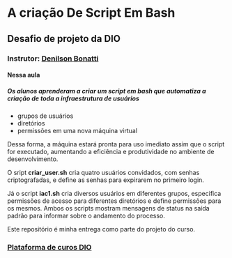 # A criação De Script Em Bash
## Desafio de projeto da DIO
### Instrutor: [Denilson Bonatti](https://www.linkedin.com/in/denilsonbonatti/)
#### Nessa aula 
##### Os alunos aprenderam a criar um script em bash que automatiza a criação de toda a infraestrutura de usuários
- grupos de usuários 
- diretórios  
- permissões em uma nova máquina virtual

Dessa forma, a máquina estará pronta para uso imediato assim que o script for executado, aumentando a eficiência e produtividade no ambiente de desenvolvimento.

O sript **criar_user.sh** cria quatro usuários convidados, com senhas criptografadas, e define as senhas para expirarem no primeiro login. 

Já o script **iac1.sh** cria diversos usuários em diferentes grupos, especifica permissões de acesso para diferentes diretórios e define permissões para os mesmos. Ambos os scripts mostram mensagens de status na saída padrão para informar sobre o andamento do processo.

Este repositório é minha entrega como parte do projeto do curso.
###  [Plataforma de curos DIO](https://web.dio.me/)


